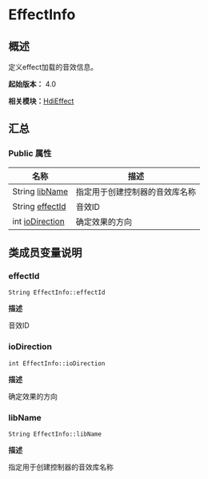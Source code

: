 # EffectInfo


## 概述

定义effect加载的音效信息。

**起始版本：** 4.0

**相关模块：**[HdiEffect](_hdi_effect.md)


## 汇总


### Public 属性

| 名称 | 描述 | 
| -------- | -------- |
| String [libName](#libname) | 指定用于创建控制器的音效库名称 | 
| String [effectId](#effectid) | 音效ID | 
| int [ioDirection](#iodirection) | 确定效果的方向 | 


## 类成员变量说明


### effectId

```
String EffectInfo::effectId
```

**描述**

音效ID


### ioDirection

```
int EffectInfo::ioDirection
```

**描述**

确定效果的方向


### libName

```
String EffectInfo::libName
```

**描述**

指定用于创建控制器的音效库名称
